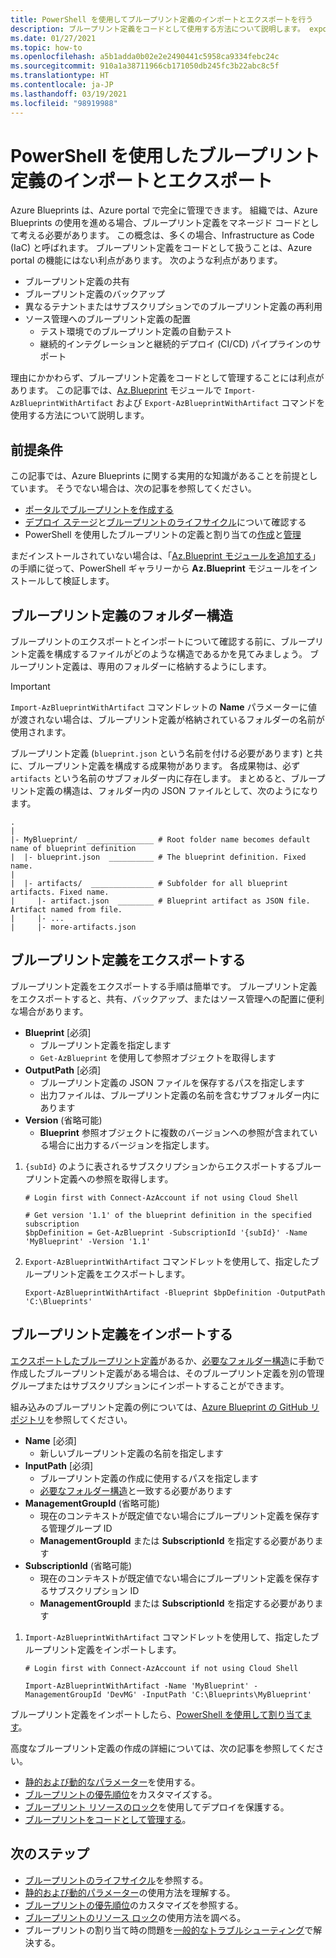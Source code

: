 ```yaml
---
title: PowerShell を使用してブループリント定義のインポートとエクスポートを行う
description: ブループリント定義をコードとして使用する方法について説明します。 export コマンドと import コマンドを使用して、それらの共有、ソース管理、および管理を行います。
ms.date: 01/27/2021
ms.topic: how-to
ms.openlocfilehash: a5b1adda0b02e2e2490441c5958ca9334febc24c
ms.sourcegitcommit: 910a1a38711966cb171050db245fc3b22abc8c5f
ms.translationtype: HT
ms.contentlocale: ja-JP
ms.lasthandoff: 03/19/2021
ms.locfileid: "98919988"
---
```

# <a name="import-and-export-blueprint-definitions-with-powershell"></a>PowerShell を使用したブループリント定義のインポートとエクスポート

Azure Blueprints は、Azure portal で完全に管理できます。 組織では、Azure Blueprints の使用を進める場合、ブループリント定義をマネージド コードとして考える必要があります。 この概念は、多くの場合、Infrastructure as Code (IaC) と呼ばれます。 ブループリント定義をコードとして扱うことは、Azure portal の機能にはない利点があります。 次のような利点があります。

- ブループリント定義の共有
- ブループリント定義のバックアップ
- 異なるテナントまたはサブスクリプションでのブループリント定義の再利用
- ソース管理へのブループリント定義の配置
  - テスト環境でのブループリント定義の自動テスト
  - 継続的インテグレーションと継続的デプロイ (CI/CD) パイプラインのサポート

理由にかかわらず、ブループリント定義をコードとして管理することには利点があります。 この記事では、[Az.Blueprint](https://powershellgallery.com/packages/Az.Blueprint/) モジュールで `Import-AzBlueprintWithArtifact` および `Export-AzBlueprintWithArtifact` コマンドを使用する方法について説明します。

## <a name="prerequisites"></a>前提条件

この記事では、Azure Blueprints に関する実用的な知識があることを前提としています。 そうでない場合は、次の記事を参照してください。

- [ポータルでブループリントを作成する](../create-blueprint-portal.md)
- [デプロイ ステージ](../concepts/deployment-stages.md)と[ブループリントのライフサイクル](../concepts/lifecycle.md)について確認する
- PowerShell を使用したブループリントの定義と割り当ての[作成](../create-blueprint-powershell.md)と[管理](./manage-assignments-ps.md)

まだインストールされていない場合は、「[Az.Blueprint モジュールを追加する](./manage-assignments-ps.md#add-the-azblueprint-module)」の手順に従って、PowerShell ギャラリーから **Az.Blueprint** モジュールをインストールして検証します。

## <a name="folder-structure-of-a-blueprint-definition"></a>ブループリント定義のフォルダー構造

ブループリントのエクスポートとインポートについて確認する前に、ブループリント定義を構成するファイルがどのような構造であるかを見てみましょう。 ブループリント定義は、専用のフォルダーに格納するようにします。

> [!IMPORTANT]
> `Import-AzBlueprintWithArtifact` コマンドレットの **Name** パラメーターに値が渡されない場合は、ブループリント定義が格納されているフォルダーの名前が使用されます。

ブループリント定義 (`blueprint.json` という名前を付ける必要があります) と共に、ブループリント定義を構成する成果物があります。 各成果物は、必ず `artifacts` という名前のサブフォルダー内に存在します。
まとめると、ブループリント定義の構造は、フォルダー内の JSON ファイルとして、次のようになります。

```text
.
|
|- MyBlueprint/  _______________ # Root folder name becomes default name of blueprint definition
|  |- blueprint.json  __________ # The blueprint definition. Fixed name.
|
|  |- artifacts/  ______________ # Subfolder for all blueprint artifacts. Fixed name.
|     |- artifact.json  ________ # Blueprint artifact as JSON file. Artifact named from file.
|     |- ...
|     |- more-artifacts.json

```

## <a name="export-your-blueprint-definition"></a>ブループリント定義をエクスポートする

ブループリント定義をエクスポートする手順は簡単です。 ブループリント定義をエクスポートすると、共有、バックアップ、またはソース管理への配置に便利な場合があります。

- **Blueprint** [必須]
  - ブループリント定義を指定します
  - `Get-AzBlueprint` を使用して参照オブジェクトを取得します
- **OutputPath** [必須]
  - ブループリント定義の JSON ファイルを保存するパスを指定します
  - 出力ファイルは、ブループリント定義の名前を含むサブフォルダー内にあります
- **Version** (省略可能)
  - **Blueprint** 参照オブジェクトに複数のバージョンへの参照が含まれている場合に出力するバージョンを指定します。

1. `{subId}` のように表されるサブスクリプションからエクスポートするブループリント定義への参照を取得します。

   ```azurepowershell-interactive
   # Login first with Connect-AzAccount if not using Cloud Shell

   # Get version '1.1' of the blueprint definition in the specified subscription
   $bpDefinition = Get-AzBlueprint -SubscriptionId '{subId}' -Name 'MyBlueprint' -Version '1.1'
   ```

1. `Export-AzBlueprintWithArtifact` コマンドレットを使用して、指定したブループリント定義をエクスポートします。

   ```azurepowershell-interactive
   Export-AzBlueprintWithArtifact -Blueprint $bpDefinition -OutputPath 'C:\Blueprints'
   ```

## <a name="import-your-blueprint-definition"></a>ブループリント定義をインポートする

[エクスポートしたブループリント定義](#export-your-blueprint-definition)があるか、[必要なフォルダー構造](#folder-structure-of-a-blueprint-definition)に手動で作成したブループリント定義がある場合は、そのブループリント定義を別の管理グループまたはサブスクリプションにインポートすることができます。

組み込みのブループリント定義の例については、[Azure Blueprint の GitHub リポジトリ](https://github.com/Azure/azure-blueprints/tree/master/samples/001-builtins)を参照してください。

- **Name** [必須]
  - 新しいブループリント定義の名前を指定します
- **InputPath** [必須]
  - ブループリント定義の作成に使用するパスを指定します
  - [必要なフォルダー構造](#folder-structure-of-a-blueprint-definition)と一致する必要があります
- **ManagementGroupId** (省略可能)
  - 現在のコンテキストが既定値でない場合にブループリント定義を保存する管理グループ ID
  - **ManagementGroupId** または **SubscriptionId** を指定する必要があります
- **SubscriptionId** (省略可能)
  - 現在のコンテキストが既定値でない場合にブループリント定義を保存するサブスクリプション ID
  - **ManagementGroupId** または **SubscriptionId** を指定する必要があります

1. `Import-AzBlueprintWithArtifact` コマンドレットを使用して、指定したブループリント定義をインポートします。

   ```azurepowershell-interactive
   # Login first with Connect-AzAccount if not using Cloud Shell

   Import-AzBlueprintWithArtifact -Name 'MyBlueprint' -ManagementGroupId 'DevMG' -InputPath 'C:\Blueprints\MyBlueprint'
   ```

ブループリント定義をインポートしたら、[PowerShell を使用して割り当てます](./manage-assignments-ps.md#create-blueprint-assignments)。

高度なブループリント定義の作成の詳細については、次の記事を参照してください。

- [静的および動的なパラメーター](../concepts/parameters.md)を使用する。
- [ブループリントの優先順位](../concepts/sequencing-order.md)をカスタマイズする。
- [ブループリント リソースのロック](../concepts/resource-locking.md)を使用してデプロイを保護する。
- [ブループリントをコードとして管理する](https://github.com/Azure/azure-blueprints/blob/master/README.md)。

## <a name="next-steps"></a>次のステップ

- [ブループリントのライフサイクル](../concepts/lifecycle.md)を参照する。
- [静的および動的パラメーター](../concepts/parameters.md)の使用方法を理解する。
- [ブループリントの優先順位](../concepts/sequencing-order.md)のカスタマイズを参照する。
- [ブループリントのリソース ロック](../concepts/resource-locking.md)の使用方法を調べる。
- ブループリントの割り当て時の問題を[一般的なトラブルシューティング](../troubleshoot/general.md)で解決する。